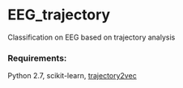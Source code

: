 # EEG_trajectory
Classification on EEG based on trajectory analysis
### Requirements: 
Python 2.7, scikit-learn, [trajectory2vec](https://github.com/yaodi833/trajectory2vec)
